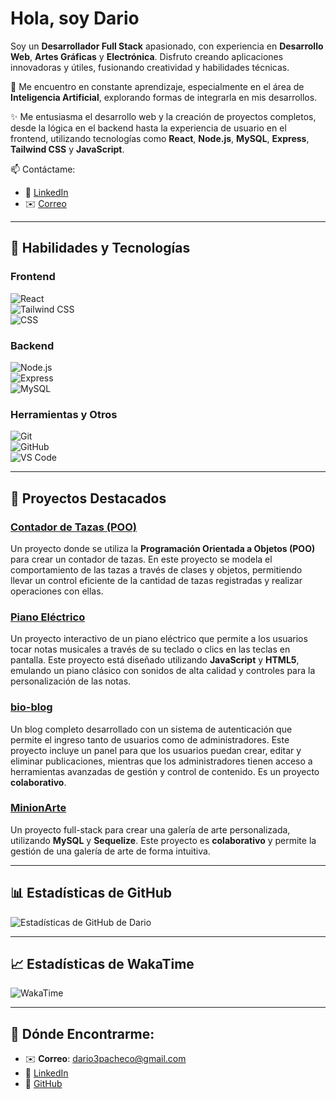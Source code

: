 #  Hola, soy Dario 

Soy un **Desarrollador Full Stack** apasionado, con experiencia en **Desarrollo Web**, **Artes Gráficas** y **Electrónica**. Disfruto creando aplicaciones innovadoras y útiles, fusionando creatividad y habilidades técnicas.

🌱 Me encuentro en constante aprendizaje, especialmente en el área de **Inteligencia Artificial**, explorando formas de integrarla en mis desarrollos.

✨ Me entusiasma el desarrollo web y la creación de proyectos completos, desde la lógica en el backend hasta la experiencia de usuario en el frontend, utilizando tecnologías como **React**, **Node.js**, **MySQL**, **Express**, **Tailwind CSS** y **JavaScript**.

📫 Contáctame:
- 💼 [LinkedIn](https://www.linkedin.com/in/dario3pacheco/)  
- ✉️ [Correo](mailto:dario3pacheco@gmail.com)

---

## 🚀 Habilidades y Tecnologías

### **Frontend**
![React](https://img.shields.io/badge/-React-black?style=flat-square&logo=react&logoColor=61DAFB)  
![Tailwind CSS](https://img.shields.io/badge/-Tailwind%20CSS-black?style=flat-square&logo=tailwind-css&logoColor=06B6D4)  
![CSS](https://img.shields.io/badge/-CSS3-black?style=flat-square&logo=css3&logoColor=1572B6)

### **Backend**
![Node.js](https://img.shields.io/badge/-Node.js-black?style=flat-square&logo=node.js&logoColor=8CC84B)  
![Express](https://img.shields.io/badge/-Express-black?style=flat-square&logo=express&logoColor=000000)  
![MySQL](https://img.shields.io/badge/-MySQL-black?style=flat-square&logo=mysql&logoColor=4479A1)

### **Herramientas y Otros**
![Git](https://img.shields.io/badge/-Git-black?style=flat-square&logo=git&logoColor=F05032)  
![GitHub](https://img.shields.io/badge/-GitHub-black?style=flat-square&logo=github&logoColor=FFFFFF)  
![VS Code](https://img.shields.io/badge/-Visual%20Studio%20Code-black?style=flat-square&logo=visual-studio-code&logoColor=007ACC)

---

## 📝 Proyectos Destacados

### [Contador de Tazas (POO)](https://github.com/Dario3111/contador-tazas-poo)  
Un proyecto donde se utiliza la **Programación Orientada a Objetos (POO)** para crear un contador de tazas. En este proyecto se modela el comportamiento de las tazas a través de clases y objetos, permitiendo llevar un control eficiente de la cantidad de tazas registradas y realizar operaciones con ellas.

### [Piano Eléctrico](https://github.com/Dario3111/piano-electrico)  
Un proyecto interactivo de un piano eléctrico que permite a los usuarios tocar notas musicales a través de su teclado o clics en las teclas en pantalla. Este proyecto está diseñado utilizando **JavaScript** y **HTML5**, emulando un piano clásico con sonidos de alta calidad y controles para la personalización de las notas.

### [bio-blog](https://github.com/Dario3111/bio-blog)  
Un blog completo desarrollado con un sistema de autenticación que permite el ingreso tanto de usuarios como de administradores. Este proyecto incluye un panel para que los usuarios puedan crear, editar y eliminar publicaciones, mientras que los administradores tienen acceso a herramientas avanzadas de gestión y control de contenido. Es un proyecto **colaborativo**.

### [MinionArte](https://github.com/Dario3111/minionArte)  
Un proyecto full-stack para crear una galería de arte personalizada, utilizando **MySQL** y **Sequelize**. Este proyecto es **colaborativo** y permite la gestión de una galería de arte de forma intuitiva.

---

## 📊 Estadísticas de GitHub

![Estadísticas de GitHub de Dario](https://github-readme-stats.vercel.app/api?username=Dario3111&show_icons=true&count_private=true&hide=prs)

---

## 📈 Estadísticas de WakaTime
![WakaTime](https://wakatime.com/badge/user/41ff5db5-50fc-4dbe-b0c5-5276f10f3504.svg)

---

## 📍 Dónde Encontrarme:
- ✉️ **Correo**: [dario3pacheco@gmail.com](mailto:dario3pacheco@gmail.com)
- 🔗 [LinkedIn](https://www.linkedin.com/in/dario3pacheco/)
- 🔗 [GitHub](https://github.com/Dario3111)
